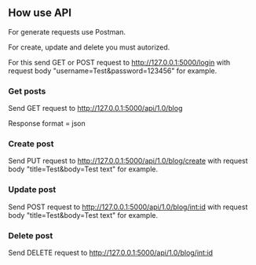 ## How use API

For generate requests use Postman.

For create, update and delete you must autorized. 

For this send GET or POST request to http://127.0.0.1:5000/login with request body "username=Test&password=123456" for example.

### Get posts

Send GET request to http://127.0.0.1:5000/api/1.0/blog

Response format = json

### Create post

Send PUT request to http://127.0.0.1:5000/api/1.0/blog/create with request body "title=Test&body=Test text" for example.

### Update post

Send POST request to http://127.0.0.1:5000/api/1.0/blog/<int:id> with request body "title=Test&body=Test text" for example.

### Delete post

Send DELETE request to http://127.0.0.1:5000/api/1.0/blog/<int:id>
